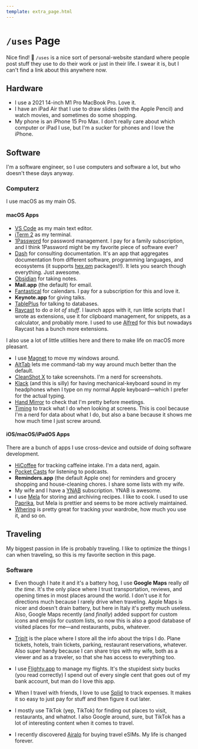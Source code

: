 ```yaml
---
template: extra_page.html
---
```


# `/uses` Page

Nice find! 🙌 `/uses` is a nice sort of personal-website standard where people
post stuff they use to do their work or just in their life. I swear it is, but I
can't find a link about this anywhere now.

## Hardware

  * I use a 2021 14-inch M1 Pro MacBook Pro. Love it.
  * I have an iPad Air that I use to draw slides (with the Apple Pencil) and
    watch movies, and sometimes do some shopping.
  * My phone is an iPhone 15 Pro Max. I don't really care about which computer
    or iPad I use, but I'm a sucker for phones and I love the iPhone.

## Software

I'm a software engineer, so I use computers and software a lot, but who doesn't
these days anyway.

### Computerz

I use macOS as my main OS.

#### macOS Apps

  * [VS Code][vscode] as my main text editor.
  * [iTerm 2][iterm] as my terminal.
  * [1Password] for password management. I pay for a family subscription, and I
    think 1Password might be my favorite piece of software ever?
  * [Dash] for consulting documentation. It's an app that aggregates
    documentation from different software, programming languages, and ecosystems
    (it supports [hex.pm](https://hex.pm) packages!!). It lets you search though
    everything. Just awesome.
  * [Obsidian] for taking notes.
  * **Mail.app** (the default) for email.
  * [Fantastical] for calendars. I pay for a subscription for this and love it.
  * **Keynote.app** for giving talks.
  * [TablePlus] for talking to databases.
  * [Raycast] to do *a lot of stuff*. I launch apps with it, run little scripts
    that I wrote as extensions, use it for clipboard management, for snippets,
    as a calculator, and probably more. I used to use [Alfred] for this but nowadays Raycast has a bunch more extensions.

I also use a lot of little utilities here and there to make life on macOS more
pleasant.

  * I use [Magnet] to move my windows around.
  * [AltTab] lets me command-tab my way around much better than the default.
  * [CleanShot X][cleanshot] to take screenshots. I'm a nerd for screenshots.
  * [Klack] (and this is silly) for having mechanical-keyboard sound in my
    headphones when I type on my normal Apple keyboard—which I prefer for the
    actual typing.
  * [Hand Mirror][handmirror] to check that I'm pretty before meetings.
  * [Timing] to track what I do when looking at screens. This is cool because
    I'm a nerd for data about what I do, but also a bane because it shows me how
    much time I just screw around.

[vscode]: https://code.visualstudio.com/
[iterm]: https://iterm2.com/
[1Password]: https://1password.com/
[Dash]: https://kapeli.com/dash
[Obsidian]: https://obsidian.md/
[TablePlus]: https://tableplus.com/
[Magnet]: https://magnet.crowdcafe.com/
[AltTab]: https://alt-tab-macos.netlify.app/
[cleanshot]: https://cleanshot.com/
[Alfred]: https://www.alfredapp.com/
[Raycast]: https://www.raycast.com/
[Fantastical]: https://flexibits.com/fantastical
[Klack]: https://tryklack.com/
[handmirror]: https://handmirror.app/
[Timing]: https://timingapp.com/

#### iOS/macOS/iPadOS Apps

There are a bunch of apps I use cross-device and outside of doing software
development.

  * [HiCoffee] for tracking caffeine intake. I'm a data nerd, again.
  * [Pocket Casts][pocketcasts] for listening to podcasts.
  * **Reminders.app** (the default Apple one) for reminders and grocery shopping
    and house-cleaning chores. I share some lists with my wife.
  * My wife and I have a [YNAB] subscription. YNAB is awesome.
  * I use [Mela] for storing and archiving recipes. I like to cook. I used to
    use [Paprika], but Mela is prettier and seems to be more actively maintained.
  * [Whering] is pretty great for tracking your wardrobe, how much you use it,
    and so on.

[HiCoffee]: https://apps.apple.com/us/app/hicoffee-caffeine-tracker/id1507361706
[YNAB]: https://www.ynab.com/
[Paprika]: https://www.paprikaapp.com/
[pocketcasts]: https://pocketcasts.com/
[Mela]: https://mela.recipes/
[Whering]: https://whering.co.uk/

## Traveling

My biggest passion in life is probably traveling. I like to optimize the things I can when traveling, so this is my favorite section in this page.

### Software

  * Even though I hate it and it's a battery hog, I use **Google Maps** really
    *all the time*. It's the only place where I trust transportation, reviews,
    and opening times in most places around the world. I don't use it for
    directions much because I rarely drive when traveling. Apple Maps is nicer
    and doesn't drain battery, but here in Italy it's pretty much useless. Also, Google Maps recently (and *finally*) added support for custom icons and emojis for custom lists, so now this is also a good database of visited places for me—and restaurants, pubs, whatever.

  * [TripIt] is the place where I store all the info about the trips I do. Plane
    tickets, hotels, train tickets, parking, restaurant reservations, whatever.
    Also super handy because I can share trips with my wife, both as a viewer
    and as a traveler, so that she has access to everything too.

  * I use [Flighty.app][flighty] to manage my flights. It's the stupidest sixty
    bucks (you read correctly) I spend out of every single cent that goes out of
    my bank account, but man do I love this app.

  * When I travel with friends, I love to use [Splid] to track expenses. It
    makes it so easy to just pay for stuff and then figure it out later.

  * I mostly use TikTok (yep, TikTok) for finding out places to visit,
    restaurants, and whatnot. I also Google around, sure, but TikTok has a lot
    of interesting content when it comes to travel.

  * I recently discovered [Airalo] for buying travel eSIMs. My life is changed
    forever.

[TripIt]: https://www.tripit.com/web
[flighty]: https://www.flightyapp.com/
[Splid]: https://splid.app/english
[Airalo]: https://www.airalo.com/
